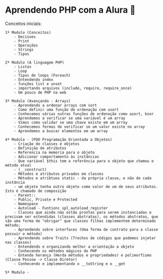 # Aprendendo PHP com a Alura :elephant:

Conceitos iniciais: 

    1º Modulo (Conceitos)
        - Decisoes
        - Print
        - Operações 
        - Strings
        - Tipos

    2º Modulo (A linguagem PHP)
        - Listas
        - Loop
        - Tipos de loops (Foreach)
        - Entendendo index 
        - funções list e unset
        - importando arquivos (include, require, require_once)
        - Um pouco de PHP na web

    3º Modulo (Avançando - Arrays)
        - Aprendendo a ordenar arrays com sort
        - Como definir uma função de ordenação com usort
        - Conhecemos várias outras funções de ordenação como asort, ksor
        - Aprendemos a verificar se uma variável é um array
        - Vimos como validar se uma chave existe em um array
        - Conhecemos formas de verificar se um valor existe no array
        - Aprendemos a buscar elementos em um array

    4º Modulo - (POO Programação Orientada a Objetos)
        - Criação de classes e objetos
        - Definição de atributos
        - Referencia na memoria para o objeto
        - Adicionar comportamento às instâncias
        - Que variável $this tem a referência para o objeto que chamou o método atual
        - (__construct)
        - Métodos e atributos privados em classes
        - Métodos e atribtuos static - da própria classe, e não de cada instância
        - um objeto tenha outro objeto como valor de um de seus atributos. Isto é chamado de composição
        - Parent::
        - Public, Private e Protected
        - Namespace
        - Autoload - Funtionc spl_autoload_register
        - Classes que ainda não estão prontas para serem instanciadas e precisam ser estendidas (classes abstratas), os métodos abstratos, que são uma forma de "obrigar" que classes filhas implementem determinado método;
        - Aprendendo sobre interfaces (Uma forma de contrato para a classe possuir o método) 
        - Aprendendo sobre Traits (Trechos de códigos que podemos injetar nas classes)
        - Entendendo e organizando melhor a orientação a objeto
        - Conhecendo os métodos mágicos do PHP
        - Entendo herança (Herda métodos e propriedades) e polimorfismo (Classe Pessoa -> Classe Diretor)
        - Conhecendo e implementando o __toString e o __get

    5º Modulo - 